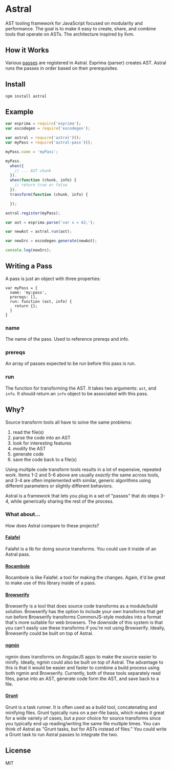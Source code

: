 # Astral

AST tooling framework for JavaScript focused on modularity and performance.
The goal is to make it easy to create, share, and combine tools that operate on ASTs.
The architecture inspired by llvm.

## How it Works

Various [passes](https://github.com/btford/astral-pass) are registered in Astral.
Esprima (parser) creates AST.
Astral runs the passes in order based on their prerequisites.

## Install

`npm install astral`

## Example

```javascript
var esprima = require('esprima');
var escodegen = require('escodegen');

var astral = require('astral')();
var myPass = require('astral-pass')();

myPass.name = 'myPass';

myPass.
  when({
    // ... AST chunk
  }).
  when(function (chunk, info) {
    // return true or false
  }).
  transform(function (chunk, info) {

  });

astral.register(myPass);

var ast = esprima.parse('var x = 42;');

var newAst = astral.run(ast);

var newSrc = escodegen.generate(newAst);

console.log(newSrc);
```

## Writing a Pass

A pass is just an object with three properties:

```
var myPass = {
  name: 'my:pass',
  prereqs: [],
  run: function (ast, info) {
    return {};
  }
}
```

### name
The name of the pass. Used to reference prereqs and info.

### prereqs
An array of passes expected to be run before this pass is run.

### run
The function for transforming the AST. It takes two arguments: `ast`, and `info`. It should return an `info` object to be associated with this pass.

## Why?

Source transform tools all have to solve the same problems:

1. read the file(s)
2. parse the code into an AST
3. look for interesting features
4. modify the AST
5. generate code
6. save the code back to a file(s)

Using multiple code transform tools results in a lot of expensive, repeated work.
Items 1-2 and 5-6 above are usually *exactly* the same across tools,
and 3-4 are often implemented with similar, generic algorithms using different parameters or slightly different behaviors.

Astral is a framework that lets you plug in a set of "passes" that do steps 3-4,
while generically sharing the rest of the process.

### What about...
How does Astral compare to these projects?

#### [Falafel](https://github.com/substack/node-falafel)
Falafel is a lib for doing source transforms.
You could use it inside of an Astral pass.

#### [Rocambole](https://github.com/millermedeiros/rocambole/)
Rocambole is like Falafel: a tool for making the changes.
Again, it'd be great to make use of this library inside of a pass.

#### [Browserify](https://github.com/substack/node-browserify)
Browserify is a tool that does source code transforms as a module/build solution.
Browserify has the option to include your own transforms that get run before Browserify transforms CommonJS-style modules into a format that's more suitable for web browsers.
The downside of this system is that you can't easily use these transforms if you're not using Browserify.
Ideally, Browserify could be built on top of Astral.

#### [ngmin](https://github.com/btford/ngmin)
ngmin does transforms on AngularJS apps to make the source easier to minify.
Ideally, ngmin could also be built on top of Astral.
The advantage to this is that it would be easier and faster to combine a build process using both ngmin and Browserify.
Currently, both of these tools separately read files, parse into an AST, generate code form the AST, and save back to a file.

#### [Grunt](http://gruntjs.com/)
Grunt is a task runner.
It is often used as a build tool, concatenating and minifying files.
Grunt typically runs on a per-file basis, which makes it great for a wide variety of cases, but a poor choice for source transforms since you typically end up reading/writing the same file multiple times.
You can think of Astral as "Grunt tasks, but for ASTs instead of files."
You could write a Grunt task to run Astral passes to integrate the two.

## License
MIT
